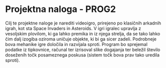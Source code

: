 # Projektna naloga - PROG2
Cilj te projektne naloge je narediti videoigro, prirejeno po klasičnih arkadnih igrah,
kot sta Space Invaders in Asteroids.
V igri igralec upravlja z vesoljskim plovilom, ki ga lahko premika in iz njega
strelja, da se tako lahko čim dalj izogiba oziroma uničuje objekte, ki bi ga
sicer zadeli.
Podrobneje bova mehanike igre določila in razvijala sproti.
Program bo sprejemal podatke iz tipkovnice, računal ter izrisoval slike dogajanja
ter beležil število doseženih točk posameznega poskusa (sistem točk bova prav tako uredila sproti).
